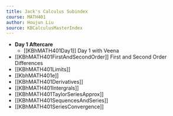 ```yaml
---
title: Jack's Calculus Subindex
course: MATH401
author: Houjun Liu
source: KBCalculusMasterIndex
---
```


- **Day 1 Aftercare**
    - [[KBhMATH401Day1]] Day 1 with Veena
- [[KBhMATH401FirstAndSecondOrder]] First and Second Order Differences
- [[KBhMATH401Limits]]
- [[KbhMATH401e]]
- [[KBhMATH401Derivatives]]
- [[KBhMATH401Intergrals]]
- [[KBhMATH401TaylorSeriesApprox]]
- [[KBhMATH401SequencesAndSeries]] 
- [[KBhMATH401SeriesConvergence]]

